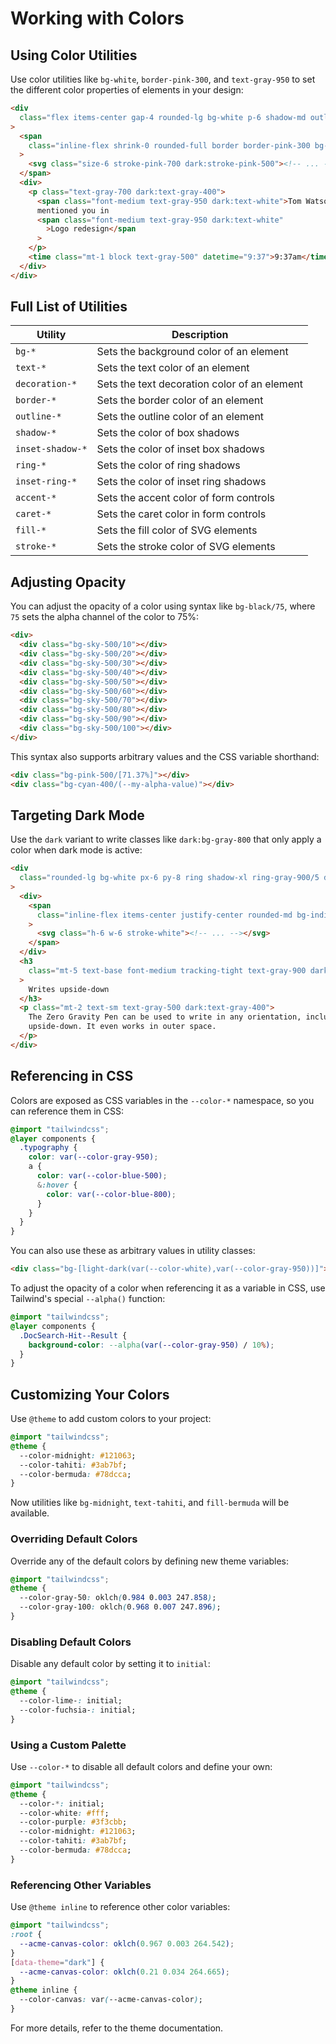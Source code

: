# Working with Colors

## Using Color Utilities

Use color utilities like `bg-white`, `border-pink-300`, and `text-gray-950` to set the different color properties of elements in your design:

```html
<div
  class="flex items-center gap-4 rounded-lg bg-white p-6 shadow-md outline outline-black/5 dark:bg-gray-800"
>
  <span
    class="inline-flex shrink-0 rounded-full border border-pink-300 bg-pink-100 p-2 dark:border-pink-300/10 dark:bg-pink-400/10"
  >
    <svg class="size-6 stroke-pink-700 dark:stroke-pink-500"><!-- ... --></svg>
  </span>
  <div>
    <p class="text-gray-700 dark:text-gray-400">
      <span class="font-medium text-gray-950 dark:text-white">Tom Watson</span>
      mentioned you in
      <span class="font-medium text-gray-950 dark:text-white"
        >Logo redesign</span
      >
    </p>
    <time class="mt-1 block text-gray-500" datetime="9:37">9:37am</time>
  </div>
</div>
```

## Full List of Utilities

| Utility          | Description                                  |
| ---------------- | -------------------------------------------- |
| `bg-*`           | Sets the background color of an element      |
| `text-*`         | Sets the text color of an element            |
| `decoration-*`   | Sets the text decoration color of an element |
| `border-*`       | Sets the border color of an element          |
| `outline-*`      | Sets the outline color of an element         |
| `shadow-*`       | Sets the color of box shadows                |
| `inset-shadow-*` | Sets the color of inset box shadows          |
| `ring-*`         | Sets the color of ring shadows               |
| `inset-ring-*`   | Sets the color of inset ring shadows         |
| `accent-*`       | Sets the accent color of form controls       |
| `caret-*`        | Sets the caret color in form controls        |
| `fill-*`         | Sets the fill color of SVG elements          |
| `stroke-*`       | Sets the stroke color of SVG elements        |

## Adjusting Opacity

You can adjust the opacity of a color using syntax like `bg-black/75`, where `75` sets the alpha channel of the color to 75%:

```html
<div>
  <div class="bg-sky-500/10"></div>
  <div class="bg-sky-500/20"></div>
  <div class="bg-sky-500/30"></div>
  <div class="bg-sky-500/40"></div>
  <div class="bg-sky-500/50"></div>
  <div class="bg-sky-500/60"></div>
  <div class="bg-sky-500/70"></div>
  <div class="bg-sky-500/80"></div>
  <div class="bg-sky-500/90"></div>
  <div class="bg-sky-500/100"></div>
</div>
```

This syntax also supports arbitrary values and the CSS variable shorthand:

```html
<div class="bg-pink-500/[71.37%]"></div>
<div class="bg-cyan-400/(--my-alpha-value)"></div>
```

## Targeting Dark Mode

Use the `dark` variant to write classes like `dark:bg-gray-800` that only apply a color when dark mode is active:

```html
<div
  class="rounded-lg bg-white px-6 py-8 ring shadow-xl ring-gray-900/5 dark:bg-gray-800"
>
  <div>
    <span
      class="inline-flex items-center justify-center rounded-md bg-indigo-500 p-2 shadow-lg"
    >
      <svg class="h-6 w-6 stroke-white"><!-- ... --></svg>
    </span>
  </div>
  <h3
    class="mt-5 text-base font-medium tracking-tight text-gray-900 dark:text-white"
  >
    Writes upside-down
  </h3>
  <p class="mt-2 text-sm text-gray-500 dark:text-gray-400">
    The Zero Gravity Pen can be used to write in any orientation, including
    upside-down. It even works in outer space.
  </p>
</div>
```

## Referencing in CSS

Colors are exposed as CSS variables in the `--color-*` namespace, so you can reference them in CSS:

```css
@import "tailwindcss";
@layer components {
  .typography {
    color: var(--color-gray-950);
    a {
      color: var(--color-blue-500);
      &:hover {
        color: var(--color-blue-800);
      }
    }
  }
}
```

You can also use these as arbitrary values in utility classes:

```html
<div class="bg-[light-dark(var(--color-white),var(--color-gray-950))]"></div>
```

To adjust the opacity of a color when referencing it as a variable in CSS, use Tailwind's special `--alpha()` function:

```css
@import "tailwindcss";
@layer components {
  .DocSearch-Hit--Result {
    background-color: --alpha(var(--color-gray-950) / 10%);
  }
}
```

## Customizing Your Colors

Use `@theme` to add custom colors to your project:

```css
@import "tailwindcss";
@theme {
  --color-midnight: #121063;
  --color-tahiti: #3ab7bf;
  --color-bermuda: #78dcca;
}
```

Now utilities like `bg-midnight`, `text-tahiti`, and `fill-bermuda` will be available.

### Overriding Default Colors

Override any of the default colors by defining new theme variables:

```css
@import "tailwindcss";
@theme {
  --color-gray-50: oklch(0.984 0.003 247.858);
  --color-gray-100: oklch(0.968 0.007 247.896);
}
```

### Disabling Default Colors

Disable any default color by setting it to `initial`:

```css
@import "tailwindcss";
@theme {
  --color-lime-: initial;
  --color-fuchsia-: initial;
}
```

### Using a Custom Palette

Use `--color-*` to disable all default colors and define your own:

```css
@import "tailwindcss";
@theme {
  --color-*: initial;
  --color-white: #fff;
  --color-purple: #3f3cbb;
  --color-midnight: #121063;
  --color-tahiti: #3ab7bf;
  --color-bermuda: #78dcca;
}
```

### Referencing Other Variables

Use `@theme inline` to reference other color variables:

```css
@import "tailwindcss";
:root {
  --acme-canvas-color: oklch(0.967 0.003 264.542);
}
[data-theme="dark"] {
  --acme-canvas-color: oklch(0.21 0.034 264.665);
}
@theme inline {
  --color-canvas: var(--acme-canvas-color);
}
```

For more details, refer to the theme documentation.
